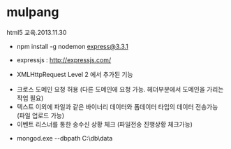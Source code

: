 mulpang
=======

html5 교육.2013.11.30

* npm install -g nodemon express@3.3.1


* expressjs : http://expressjs.com/
 
* XMLHttpRequest Level 2 에서 추가된 기능
 - 크로스 도메인 요청 허용 (다른 도메인에 요청 가능. 헤더부분에서 도메인을 가리는 작업 필요)
 - 텍스트 이외에 파일과 같은 바이너리 데이터와 폼데이터 타입의 데이터 전송가능 (파일 업로드 가능)
 - 이벤트 리스너를 통한 송수신 상황 체크 (파일전송 진행상황 체크가능)


* mongod.exe --dbpath C:\db\data
